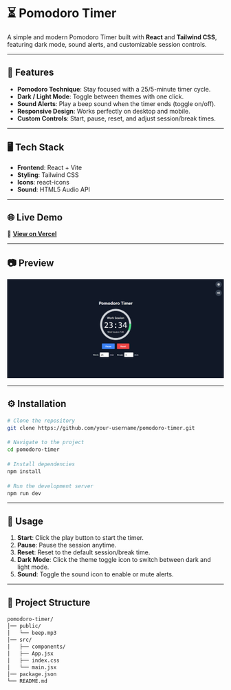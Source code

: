 # ⏳ Pomodoro Timer

A simple and modern Pomodoro Timer built with **React** and **Tailwind CSS**, featuring dark mode, sound alerts, and customizable session controls.

---

## 🚀 Features

* **Pomodoro Technique**: Stay focused with a 25/5-minute timer cycle.
* **Dark / Light Mode**: Toggle between themes with one click.
* **Sound Alerts**: Play a beep sound when the timer ends (toggle on/off).
* **Responsive Design**: Works perfectly on desktop and mobile.
* **Custom Controls**: Start, pause, reset, and adjust session/break times.

---

## 🖥️ Tech Stack

* **Frontend**: React + Vite
* **Styling**: Tailwind CSS
* **Icons**: react-icons
* **Sound**: HTML5 Audio API

---

## 🌐 Live Demo
🔗 **[View on Vercel](https://pomodoro-timer-anjalee-amarakoons-projects.vercel.app/)**

---

## 📷 Preview

![Pomodoro Timer Screenshot](src/assets/Screenshot.png)

---

## ⚙️ Installation

```bash
# Clone the repository
git clone https://github.com/your-username/pomodoro-timer.git

# Navigate to the project
cd pomodoro-timer

# Install dependencies
npm install

# Run the development server
npm run dev
```

---

## 🎯 Usage

1. **Start**: Click the play button to start the timer.
2. **Pause**: Pause the session anytime.
3. **Reset**: Reset to the default session/break time.
4. **Dark Mode**: Click the theme toggle icon to switch between dark and light mode.
5. **Sound**: Toggle the sound icon to enable or mute alerts.

---

## 📂 Project Structure

```
pomodoro-timer/
│── public/
│   └── beep.mp3
│── src/
│   ├── components/
│   ├── App.jsx
│   ├── index.css
│   └── main.jsx
│── package.json
└── README.md
```

